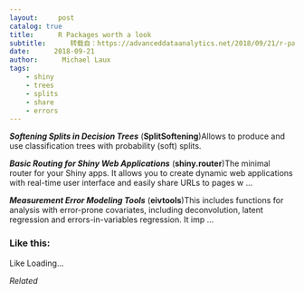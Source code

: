 ```yaml
---
layout:     post
catalog: true
title:      R Packages worth a look
subtitle:      转载自：https://advanceddataanalytics.net/2018/09/21/r-packages-worth-a-look-1279/
date:      2018-09-21
author:      Michael Laux
tags:
    - shiny
    - trees
    - splits
    - share
    - errors
---
```


***Softening Splits in Decision Trees*** (**SplitSoftening**)Allows to produce and use classification trees with probability (soft) splits.

***Basic Routing for Shiny Web Applications*** (**shiny.router**)The minimal router for your Shiny apps. It allows you to create dynamic web applications with real-time user interface and easily share URLs to pages w …

***Measurement Error Modeling Tools*** (**eivtools**)This includes functions for analysis with error-prone covariates, including deconvolution, latent regression and errors-in-variables regression. It imp …





### Like this:

Like Loading...


*Related*

